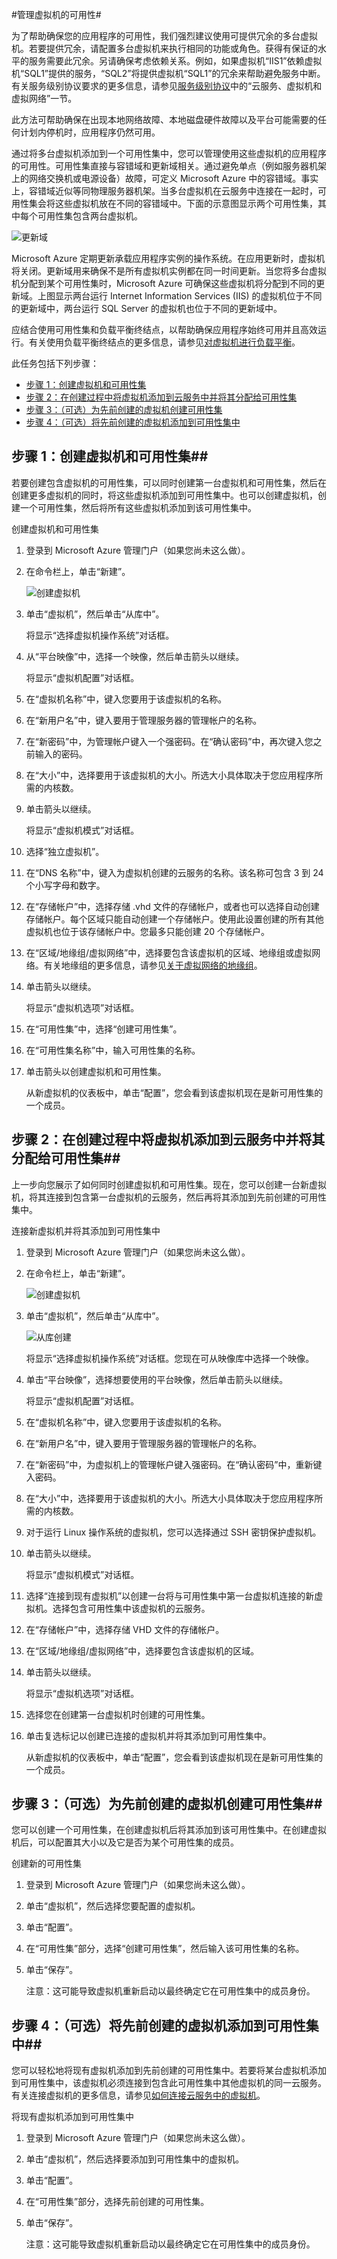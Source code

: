 <properties writer="kathydav" editor="tysonn" manager="jeffreyg" />
<tags ms.service=""
    ms.date="10/28/2014"
    wacn.date="04/11/2015"
    /> 

#管理虚拟机的可用性#

为了帮助确保您的应用程序的可用性，我们强烈建议使用可提供冗余的多台虚拟机。若要提供冗余，请配置多台虚拟机来执行相同的功能或角色。获得有保证的水平的服务需要此冗余。另请确保考虑依赖关系。例如，如果虚拟机“IIS1”依赖虚拟机“SQL1”提供的服务，“SQL2”将提供虚拟机“SQL1”的冗余来帮助避免服务中断。有关服务级别协议要求的更多信息，请参见[服务级别协议](http://www.windowsazure.cn/zh-cn/support/legal/sla)中的“云服务、虚拟机和虚拟网络”一节。

此方法可帮助确保在出现本地网络故障、本地磁盘硬件故障以及平台可能需要的任何计划内停机时，应用程序仍然可用。

通过将多台虚拟机添加到一个可用性集中，您可以管理使用这些虚拟机的应用程序的可用性。可用性集直接与容错域和更新域相关。通过避免单点（例如服务器机架上的网络交换机或电源设备）故障，可定义 Microsoft Azure 中的容错域。事实上，容错域近似等同物理服务器机架。当多台虚拟机在云服务中连接在一起时，可用性集会将这些虚拟机放在不同的容错域中。下面的示意图显示两个可用性集，其中每个可用性集包含两台虚拟机。

![更新域](./media/manage-vm-availability/UpdateDomains.png)

Microsoft Azure 定期更新承载应用程序实例的操作系统。在应用更新时，虚拟机将关闭。更新域用来确保不是所有虚拟机实例都在同一时间更新。当您将多台虚拟机分配到某个可用性集时，Microsoft Azure 可确保这些虚拟机将分配到不同的更新域。上图显示两台运行 Internet Information Services (IIS) 的虚拟机位于不同的更新域中，两台运行 SQL Server 的虚拟机也位于不同的更新域中。

应结合使用可用性集和负载平衡终结点，以帮助确保应用程序始终可用并且高效运行。有关使用负载平衡终结点的更多信息，请参见[对虚拟机进行负载平衡][]。

此任务包括下列步骤：

- [步骤 1：创建虚拟机和可用性集][]
- [步骤 2：在创建过程中将虚拟机添加到云服务中并将其分配给可用性集][]
- [步骤 3：（可选）为先前创建的虚拟机创建可用性集][]
- [步骤 4：（可选）将先前创建的虚拟机添加到可用性集中][]

## <a id="createset"> </a>步骤 1：创建虚拟机和可用性集##

若要创建包含虚拟机的可用性集，可以同时创建第一台虚拟机和可用性集，然后在创建更多虚拟机的同时，将这些虚拟机添加到可用性集中。也可以创建虚拟机，创建一个可用性集，然后将所有这些虚拟机添加到该可用性集中。

创建虚拟机和可用性集

1. 登录到 Microsoft Azure 管理门户（如果您尚未这么做）。

2. 在命令栏上，单击“新建”。

	![创建虚拟机](./media/manage-vm-availability/Create.png)

3. 单击“虚拟机”，然后单击“从库中”。


	将显示“选择虚拟机操作系统”对话框。
	
4. 从“平台映像”中，选择一个映像，然后单击箭头以继续。

	将显示“虚拟机配置”对话框。

5. 在“虚拟机名称”中，键入您要用于该虚拟机的名称。

6. 在“新用户名”中，键入要用于管理服务器的管理帐户的名称。

7. 在“新密码”中，为管理帐户键入一个强密码。在“确认密码”中，再次键入您之前输入的密码。

8. 在“大小”中，选择要用于该虚拟机的大小。所选大小具体取决于您应用程序所需的内核数。

9. 单击箭头以继续。

	将显示“虚拟机模式”对话框。
	
10. 选择“独立虚拟机”。

11. 在“DNS 名称”中，键入为虚拟机创建的云服务的名称。该名称可包含 3 到 24 个小写字母和数字。

12. 在“存储帐户”中，选择存储 .vhd 文件的存储帐户，或者也可以选择自动创建存储帐户。每个区域只能自动创建一个存储帐户。使用此设置创建的所有其他虚拟机也位于该存储帐户中。您最多只能创建 20 个存储帐户。

13. 在“区域/地缘组/虚拟网络”中，选择要包含该虚拟机的区域、地缘组或虚拟网络。有关地缘组的更多信息，请参见[关于虚拟网络的地缘组][]。

14. 单击箭头以继续。

	将显示“虚拟机选项”对话框。

15. 在“可用性集”中，选择“创建可用性集”。
 
16. 在“可用性集名称”中，输入可用性集的名称。

17. 单击箭头以创建虚拟机和可用性集。

	从新虚拟机的仪表板中，单击“配置”，您会看到该虚拟机现在是新可用性集的一个成员。

## <a id="addmachine"> </a>步骤 2：在创建过程中将虚拟机添加到云服务中并将其分配给可用性集##

上一步向您展示了如何同时创建虚拟机和可用性集。现在，您可以创建一台新虚拟机，将其连接到包含第一台虚拟机的云服务，然后再将其添加到先前创建的可用性集中。

连接新虚拟机并将其添加到可用性集中

1. 登录到 Microsoft Azure 管理门户（如果您尚未这么做）。

2. 在命令栏上，单击“新建”。

	![创建虚拟机](./media/manage-vm-availability/Create.png)

3. 单击“虚拟机”，然后单击“从库中”。

	![从库创建](./media/manage-vm-availability/CreateNew.png)

	将显示“选择虚拟机操作系统”对话框。您现在可从映像库中选择一个映像。

	
4. 单击“平台映像”，选择想要使用的平台映像，然后单击箭头以继续。

	将显示“虚拟机配置”对话框。

5. 在“虚拟机名称”中，键入您要用于该虚拟机的名称。

6. 在“新用户名”中，键入要用于管理服务器的管理帐户的名称。

7. 在“新密码”中，为虚拟机上的管理帐户键入强密码。在“确认密码”中，重新键入密码。

8. 在“大小”中，选择要用于该虚拟机的大小。所选大小具体取决于您应用程序所需的内核数。

9. 对于运行 Linux 操作系统的虚拟机，您可以选择通过 SSH 密钥保护虚拟机。

10. 单击箭头以继续。

	将显示“虚拟机模式”对话框。

	
11. 选择“连接到现有虚拟机”以创建一台将与可用性集中第一台虚拟机连接的新虚拟机。选择包含可用性集中该虚拟机的云服务。

12. 在“存储帐户”中，选择存储 VHD 文件的存储帐户。

13. 在“区域/地缘组/虚拟网络”中，选择要包含该虚拟机的区域。

14. 单击箭头以继续。

	将显示“虚拟机选项”对话框。

15. 选择您在创建第一台虚拟机时创建的可用性集。

16. 单击复选标记以创建已连接的虚拟机并将其添加到可用性集中。

	从新虚拟机的仪表板中，单击“配置”，您会看到该虚拟机现在是新可用性集的一个成员。

## <a id="previousmachine"> </a>步骤 3：（可选）为先前创建的虚拟机创建可用性集##

您可以创建一个可用性集，在创建虚拟机后将其添加到该可用性集中。在创建虚拟机后，可以配置其大小以及它是否为某个可用性集的成员。

创建新的可用性集

1. 登录到 Microsoft Azure 管理门户（如果您尚未这么做）。

2. 单击“虚拟机”，然后选择您要配置的虚拟机。

3. 单击“配置”。

4. 在“可用性集”部分，选择“创建可用性集”，然后输入该可用性集的名称。


5. 单击“保存”。

	注意：这可能导致虚拟机重新启动以最终确定它在可用性集中的成员身份。

## <a id="existingset"> </a>步骤 4：（可选）将先前创建的虚拟机添加到可用性集中##

您可以轻松地将现有虚拟机添加到先前创建的可用性集中。若要将某台虚拟机添加到可用性集中，该虚拟机必须连接到包含此可用性集中其他虚拟机的同一云服务。有关连接虚拟机的更多信息，请参见[如何连接云服务中的虚拟机][]。

将现有虚拟机添加到可用性集中

1. 登录到 Microsoft Azure 管理门户（如果您尚未这么做）。

2. 单击“虚拟机”，然后选择要添加到可用性集中的虚拟机。

3. 单击“配置”。

4. 在“可用性集”部分，选择先前创建的可用性集。

5. 单击“保存”。

	注意：这可能导致虚拟机重新启动以最终确定它在可用性集中的成员身份。


[步骤 1：创建虚拟机和可用性集]: #createset
[步骤 2：在创建过程中将虚拟机添加到云服务中并将其分配给可用性集]: #addmachine
[步骤 3：（可选）为先前创建的虚拟机创建可用性集]: #previousmachine
[步骤 4：（可选）将先前创建的虚拟机添加到可用性集中]: #existingset


<!-- LINKS -->

[对虚拟机进行负载平衡]: /documentation/articles/load-balance-virtual-machines
[关于虚拟网络的地缘组]:https://msdn.microsoft.com/zh-CN/library/windowsazure/jj156085.aspx
[如何连接云服务中的虚拟机]: /documentation/articles/virtual-machines-connect-cloud-service
